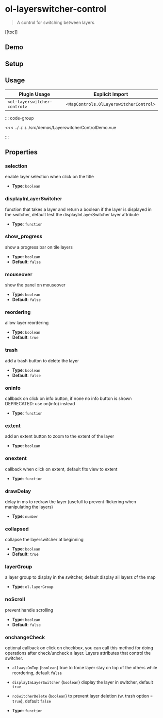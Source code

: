 # ol-layerswitcher-control

> A control for switching between layers.

[[toc]]

## Demo

<script setup>
import LayerswitcherControlDemo from "@demos/LayerswitcherControlDemo.vue"
</script>
<ClientOnly>
<LayerswitcherControlDemo />
</ClientOnly>

## Setup

<!--@include: ../../mapcontrols.plugin.md-->

## Usage

| Plugin Usage                 |            Explicit Import             |
|------------------------------|:--------------------------------------:|
| `<ol-layerswitcher-control>` | `<MapControls.OlLayerswitcherControl>` |

::: code-group

<<< ../../../../src/demos/LayerswitcherControlDemo.vue

:::

## Properties

### selection

enable layer selection when click on the title

- **Type**: `boolean`

### displayInLayerSwitcher

function that takes a layer and return a boolean if the layer is displayed in the switcher, default test the displayInLayerSwitcher layer attribute

- **Type**: `function`

### show_progress

show a progress bar on tile layers

- **Type**: `boolean`
- **Default**: `false`

### mouseover

show the panel on mouseover

- **Type**: `boolean`
- **Default**: `false`

### reordering

allow layer reordering

- **Type**: `boolean`
- **Default**: `true`

### trash

add a trash button to delete the layer

- **Type**: `boolean`
- **Default**: `false`

### oninfo

callback on click on info button, if none no info button is shown DEPRECATED: use on(info) instead

- **Type**: `function`

### extent

add an extent button to zoom to the extent of the layer

- **Type**: `boolean`

### onextent

callback when click on extent, default fits view to extent

- **Type**: `function`

### drawDelay

delay in ms to redraw the layer (usefull to prevent flickering when manipulating the layers)

- **Type**: `number`

### collapsed

collapse the layerswitcher at beginning

- **Type**: `boolean`
- **Default**: `true`

### layerGroup

a layer group to display in the switcher, default display all layers of the map

- **Type**: `ol.layerGroup`

### noScroll

prevent handle scrolling

- **Type**: `boolean`
- **Default**: `false`

### onchangeCheck

optional callback on click on checkbox, you can call this method for doing operations after check/uncheck a layer.
Layers attributes that control the switcher.

- `allwaysOnTop` {`boolean`} true to force layer stay on top of the others while reordering, default `false`
- `displayInLayerSwitcher` {`boolean`} display the layer in switcher, default `true`
- `noSwitcherDelete` {`boolean`} to prevent layer deletion (w. trash option = `true`), default `false`

- **Type**: `function`

